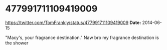 # 477991711109419009
https://twitter.com/TomFrankly/status/477991711109419009
**Date:** 2014-06-15

"Macy's, your fragrance destination." Naw bro my fragrance destination is the shower
